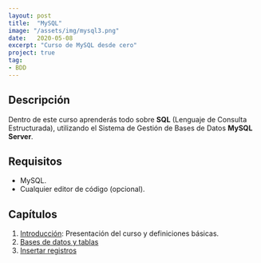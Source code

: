 ```yaml
---
layout: post
title:  "MySQL"
image: "/assets/img/mysql3.png"
date:   2020-05-08
excerpt: "Curso de MySQL desde cero"
project: true
tag:
- BDD
---
```


## Descripción

Dentro de este curso aprenderás todo sobre **SQL** (Lenguaje de Consulta Estructurada), utilizando el Sistema de Gestión de Bases de Datos **MySQL Server**.

## Requisitos

* MySQL.
* Cualquier editor de código (opcional).

## Capítulos

1. [Introducción](https://slides.com/nisoto4004/leccion-n-1-mysql): Presentación del curso y definiciones básicas.
2. [Bases de datos y tablas](https://nisoto.github.io/bdd-ii-primera-sentencia/)
4. [Insertar registros](#)
